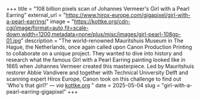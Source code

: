 +++
title = "108 billion pixels scan of Johannes Vermeer's Girl with a Pearl Earring"
external_url = "https://www.hirox-europe.com/gigapixel/girl-with-a-pearl-earring/"
image = "https://kottke.org/cdn-cgi/image/format=auto,fit=scale-down,width=1200,metadata=none/plus/misc/images/girl-pearl-108gp-01.jpg"
description = "The world-renowned Mauritshuis Museum in The Hague, the Netherlands, once again called upon Canon Production Printing to collaborate on a unique project. They wanted to dive into history and research what the famous Girl with a Pearl Earring painting looked like in 1665 when Johannes Vermeer created this masterpiece. Led by Mauritshuis restorer Abbie Vandivere and together with Technical University Delft and scanning expert Hirox Europe, Canon took on this challenge to find out 'Who's that girl?' — *via* [kottke.org](https://kottke.org/25/05/what-108-gigapixel-scan-of-vermeers-girl-with-a-pearl-earring) "
date = 2025-05-04
slug = "girl-with-a-pearl-earring-gigapixel"
+++ 